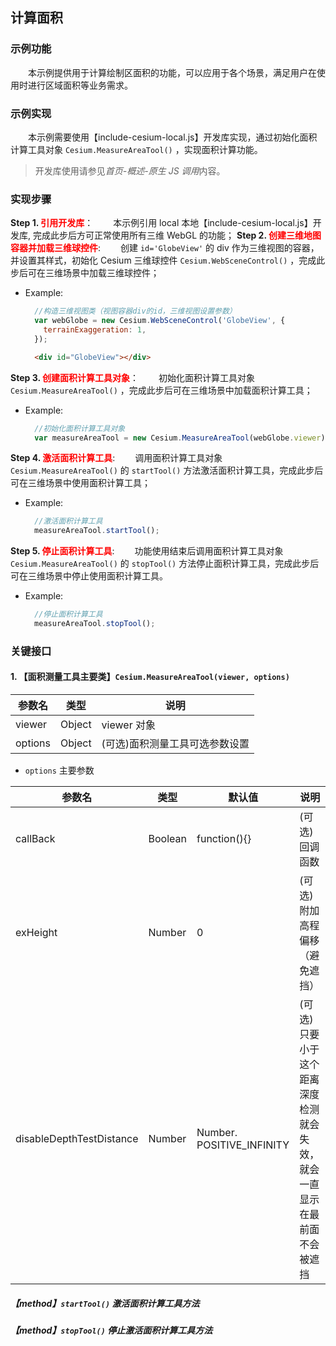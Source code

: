 ## 计算面积

### 示例功能

&ensp;&ensp;&ensp;&ensp;本示例提供用于计算绘制区面积的功能，可以应用于各个场景，满足用户在使用时进行区域面积等业务需求。

### 示例实现

&ensp;&ensp;&ensp;&ensp;本示例需要使用【include-cesium-local.js】开发库实现，通过初始化面积计算工具对象 `Cesium.MeasureAreaTool()` ，实现面积计算功能。

> 开发库使用请参见*首页-概述-原生 JS 调用*内容。

### 实现步骤

**Step 1. <font color=red>引用开发库</font>**：
&ensp;&ensp;&ensp;&ensp;本示例引用 local 本地【include-cesium-local.js】开发库, 完成此步后方可正常使用所有三维 WebGL 的功能；
**Step 2. <font color=red>创建三维地图容器并加载三维球控件</font>**:
&ensp;&ensp;&ensp;&ensp;创建 `id='GlobeView'` 的 div 作为三维视图的容器，并设置其样式，初始化 Cesium 三维球控件 `Cesium.WebSceneControl()` ，完成此步后可在三维场景中加载三维球控件；

- Example:

  ```Javascript
    //构造三维视图类（视图容器div的id，三维视图设置参数）
    var webGlobe = new Cesium.WebSceneControl('GlobeView', {
      terrainExaggeration: 1,
    });
  ```

  ```html
    <div id="GlobeView"></div>
  ```

**Step 3. <font color=red>创建面积计算工具对象</font>**：
&ensp;&ensp;&ensp;&ensp;初始化面积计算工具对象 `Cesium.MeasureAreaTool()` ，完成此步后可在三维场景中加载面积计算工具；

- Example:
  ```Javascript
    //初始化面积计算工具对象
    var measureAreaTool = new Cesium.MeasureAreaTool(webGlobe.viewer);
  ```

**Step 4. <font color=red>激活面积计算工具</font>**:
&ensp;&ensp;&ensp;&ensp;调用面积计算工具对象 `Cesium.MeasureAreaTool()` 的 `startTool()` 方法激活面积计算工具，完成此步后可在三维场景中使用面积计算工具；

- Example:

  ```Javascript
    //激活面积计算工具
    measureAreaTool.startTool();
  ```

**Step 5. <font color=red>停止面积计算工具</font>**:
&ensp;&ensp;&ensp;&ensp;功能使用结束后调用面积计算工具对象 `Cesium.MeasureAreaTool()` 的 `stopTool()` 方法停止面积计算工具，完成此步后可在三维场景中停止使用面积计算工具。

- Example:
  ```Javascript
    //停止面积计算工具
    measureAreaTool.stopTool();
  ```

### 关键接口

#### 1. 【面积测量工具主要类】`Cesium.MeasureAreaTool(viewer, options)`

| 参数名  | 类型   | 说明                           |
| ------- | ------ | ------------------------------ |
| viewer  | Object | viewer 对象                    |
| options | Object | (可选)面积测量工具可选参数设置 |

- `options` 主要参数

| 参数名                   | 类型    | 默认值                    | 说明                                                                    |
| ------------------------ | ------- | ------------------------- | ----------------------------------------------------------------------- |
| callBack                 | Boolean | function(){}              | (可选)回调函数                                                          |
| exHeight                 | Number  | 0                         | (可选)附加高程偏移 （避免遮挡）                                         |
| disableDepthTestDistance | Number  | Number. POSITIVE_INFINITY | (可选)只要小于这个距离深度检测就会失效，就会一直显示在最前面 不会被遮挡 |

##### 【method】`startTool()` 激活面积计算工具方法

##### 【method】`stopTool()` 停止激活面积计算工具方法
